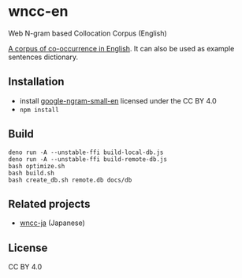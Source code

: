 # wncc-en

Web N-gram based Collocation Corpus (English)

[A corpus of co-occurrence in English](https://marmooo.github.io/wncc-en/). It
can also be used as example sentences dictionary.

## Installation

- install [google-ngram-small-en](http://github.com/marmooo/google-ngram-small-en)
  licensed under the CC BY 4.0
- `npm install`

## Build

```
deno run -A --unstable-ffi build-local-db.js
deno run -A --unstable-ffi build-remote-db.js
bash optimize.sh
bash build.sh
bash create_db.sh remote.db docs/db
```

## Related projects

- [wncc-ja](https://github.com/marmooo/wncc-ja) (Japanese)

## License

CC BY 4.0
